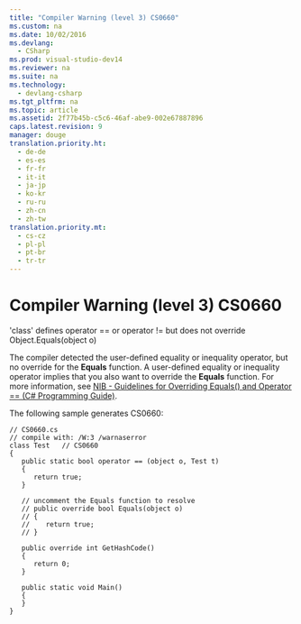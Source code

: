 ```yaml
---
title: "Compiler Warning (level 3) CS0660"
ms.custom: na
ms.date: 10/02/2016
ms.devlang: 
  - CSharp
ms.prod: visual-studio-dev14
ms.reviewer: na
ms.suite: na
ms.technology: 
  - devlang-csharp
ms.tgt_pltfrm: na
ms.topic: article
ms.assetid: 2f77b45b-c5c6-46af-abe9-002e67887896
caps.latest.revision: 9
manager: douge
translation.priority.ht: 
  - de-de
  - es-es
  - fr-fr
  - it-it
  - ja-jp
  - ko-kr
  - ru-ru
  - zh-cn
  - zh-tw
translation.priority.mt: 
  - cs-cz
  - pl-pl
  - pt-br
  - tr-tr
---
```

# Compiler Warning (level 3) CS0660
'class' defines operator == or operator != but does not override Object.Equals(object o)  
  
 The compiler detected the user-defined equality or inequality operator, but no override for the **Equals** function. A user-defined equality or inequality operator implies that you also want to override the **Equals** function. For more information, see [NIB - Guidelines for Overriding Equals() and Operator == (C# Programming Guide)](assetId:///7e4c24c5-7693-4c45-88fb-ba5204fbcb20).  
  
 The following sample generates CS0660:  
  
```  
// CS0660.cs  
// compile with: /W:3 /warnaserror  
class Test   // CS0660  
{  
   public static bool operator == (object o, Test t)  
   {  
      return true;  
   }  
  
   // uncomment the Equals function to resolve  
   // public override bool Equals(object o)  
   // {  
   //    return true;  
   // }  
  
   public override int GetHashCode()  
   {  
      return 0;  
   }  
  
   public static void Main()  
   {  
   }  
}  
```
